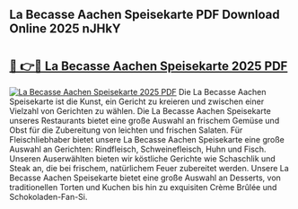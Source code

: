 ## La Becasse Aachen Speisekarte PDF Download Online 2025 nJHkY

# <h2><a href="http://gcc5u5.nevu.top/?p=La+Becasse+Aachen+Speisekarte">🔗 👉🔴 La Becasse Aachen Speisekarte 2025 PDF</a></h2>

[![La Becasse Aachen Speisekarte 2025 PDF](https://i.imgur.com/dBaPXMq.png)](http://gcc5u5.nevu.top/?p=La+Becasse+Aachen+Speisekarte)
Die La Becasse Aachen Speisekarte ist die Kunst, ein Gericht zu kreieren und zwischen einer Vielzahl von Gerichten zu wählen. Die La Becasse Aachen Speisekarte unseres Restaurants bietet eine große Auswahl an frischem Gemüse und Obst für die Zubereitung von leichten und frischen Salaten. Für Fleischliebhaber bietet unsere La Becasse Aachen Speisekarte eine große Auswahl an Gerichten: Rindfleisch, Schweinefleisch, Huhn und Fisch. Unseren Auserwählten bieten wir köstliche Gerichte wie Schaschlik und Steak an, die bei frischem, natürlichem Feuer zubereitet werden. Unsere La Becasse Aachen Speisekarte bietet eine große Auswahl an Desserts, von traditionellen Torten und Kuchen bis hin zu exquisiten Crème Brûlée und Schokoladen-Fan-Si.
